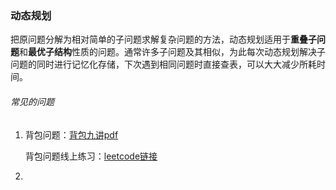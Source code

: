 ### 动态规划

把原问题分解为相对简单的子问题求解复杂问题的方法，动态规划适用于**重叠子问题**和**最优子结构**性质的问题。通常许多子问题及其相似，为此每次动态规划解决子问题的同时进行记忆化存储，下次遇到相同问题时直接查表，可以大大减少所耗时间。

###### 常见的问题

1. 背包问题：[背包九讲pdf](https://github.com/liuhuan2924/Algorithms-And-Data-Structures/blob/master/%E8%83%8C%E5%8C%85%E4%B9%9D%E8%AE%B2V2.pdf)

   背包问题线上练习：[leetcode链接](https://leetcode-cn.com/problems/partition-equal-subset-sum/)

2. 

